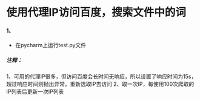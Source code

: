# 使用代理IP访问百度，搜索文件中的词

#### 1、
* 在pycharm上运行test.py文件

##### 注释：
  1、可用的代理IP很多，但访问百度会长时间无响应，所以设置了响应时间为15s，超过响应时间则抛出异常，重新选取IP去访问
  2、取一次IP，每使用100次爬取的IP列表后更新一次IP列表
